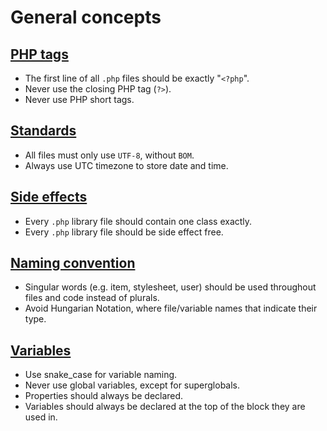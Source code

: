 # General concepts

## [PHP tags](php-tags.md)

+ The first line of all `.php` files should be exactly "`<?php`".
+ Never use the closing PHP tag (`?>`).
+ Never use PHP short tags.

## [Standards](standards.md)

+ All files must only use `UTF-8`, without `BOM`.
+ Always use UTC timezone to store date and time.

## [Side effects](side-effects.md)

+ Every `.php` library file should contain one class exactly.
+ Every `.php` library file should be side effect free.

## [Naming convention](naming-convention.md)

+ Singular words (e.g. item, stylesheet, user) should be used throughout files and code instead of plurals.
+ Avoid Hungarian Notation, where file/variable names that indicate their type.

## [Variables](variables.md)

+ Use snake_case for variable naming.
+ Never use global variables, except for superglobals.
+ Properties should always be declared.
+ Variables should always be declared at the top of the block they are used in.
